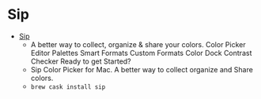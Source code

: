 # Sip
- [Sip](https://sipapp.io/)
  -  A better way to collect, organize & share your colors. Color Picker Editor Palettes Smart Formats Custom Formats Color Dock Contrast Checker Ready to get Started?
  - Sip Color Picker for Mac. A better way to collect organize and Share colors.
  - `brew cask install sip`
